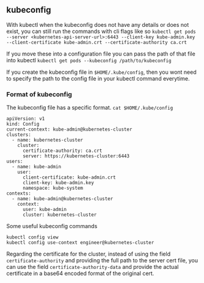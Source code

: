 ## kubeconfig

With kubectl when the kubeconfig does not have any details or does not exist, you can still run the commands with cli flags like so
`kubectl get pods --server <kubernetes-api-server-url>:6443 --client-key kube-admin.key --client-certificate kube-admin.crt --certificate-authority ca.crt`

If you move these into a configuration file you can pass the path of that file into kubectl
`kubectl get pods --kubeconfig /path/to/kubeconfig`

If you create the kubeconfig file in `$HOME/.kube/config`, then you wont need to specify the path to the config file in your kubectl command everytime.

### Format of kubeconfig
The kubeconfig file has a specific format.
`cat $HOME/.kube/config`
```
apiVersion: v1
kind: Config
current-context: kube-admin@kubernetes-cluster
clusters:
  - name: kubernetes-cluster
    cluster:
      certificate-authority: ca.crt
      server: https://kubernetes-cluster:6443
users:
  - name: kube-admin
    user:
      client-certificate: kube-admin.crt
      client-key: kube-admin.key
      namespace: kube-system
contexts:
  - name: kube-admin@kubernetes-cluster
    context:
      user: kube-admin
      cluster: kubernetes-cluster
```

Some useful kubeconfig commands
```
kubectl config view
kubectl config use-context engineer@kubernetes-cluster
```

Regarding the certificate for the cluster, instead of using the field `certificate-authority` and providing
the full path to the server cert file, you can use the field `certificate-authority-data` and provide the actual certificate in a base64 encoded format of the original cert.
